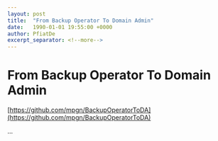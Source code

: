 ```yaml
---
layout: post
title:  "From Backup Operator To Domain Admin"
date:   1990-01-01 19:55:00 +0000
author: PfiatDe
excerpt_separator: <!--more-->
---
```


# From Backup Operator To Domain Admin

[https://github.com/mpgn/BackupOperatorToDA](https://github.com/mpgn/BackupOperatorToDA)

...
<!--more-->

